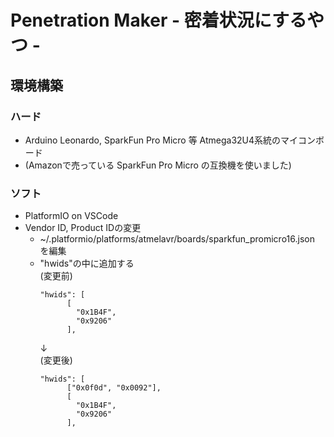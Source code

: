 # Penetration Maker - 密着状況にするやつ -
## 環境構築
### ハード
- Arduino Leonardo, SparkFun Pro Micro 等 Atmega32U4系統のマイコンボード
- (Amazonで売っている SparkFun Pro Micro の互換機を使いました)
### ソフト
- PlatformIO on VSCode
- Vendor ID, Product IDの変更
  - ~/.platformio/platforms/atmelavr/boards/sparkfun_promicro16.json を編集
  - "hwids"の中に追加する  
    (変更前)
    ```
    "hwids": [
          [
            "0x1B4F",
            "0x9206"
          ],
    ```
    ↓  
    (変更後)
    ```
    "hwids": [
          ["0x0f0d", "0x0092"],
          [
            "0x1B4F",
            "0x9206"
          ],
    ```

